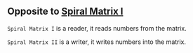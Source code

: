 ## Opposite to [Spiral Matrix I](../spiral-matrix)

`Spiral Matrix I` is a reader, it reads numbers from the matrix.

`Spiral Matrix II` is a writer, it writes numbers into the matrix.
